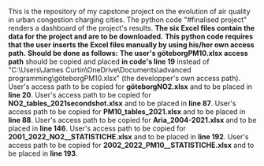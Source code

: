 This is the repository of my capstone project on the evolution of air quality in urban congestion charging cities.
The python code "#finalised project" renders a dashboard of the project's results.
**The six Excel files contain the data for the project and are to be downloaded.**
**This python code requires that the user inserts the Excel files manually by using his/her own access path.**
**Should be done as follows:**
**The user's göteborgPM10.xlsx access path** should be copied and placed **in code's line 19** instead of "C:\Users\James Curtin\OneDrive\Documents\advanced programming\göteborgPM10.xlsx" (the developper's own access path).
User's access path to be copied for **göteborgNO2.xlsx** and to be placed in **line 20**.
User's access path to be copied for **NO2_tables_2021secondshot.xlsx** and to be placed in **line 87**.
User's access path to be copied for **PM10_tables_2021.xlsx** and to be placed in **line 88**.
User's access path to be copied for **Aria_2004-2021.xlsx** and to be placed in **line 146**.
User's access path to be copied for **2001_2022_NO2__STATISTICHE.xlsx** and to be placed in **line 192**.
User's access path to be copied for **2002_2022_PM10__STATISTICHE.xlsx** and to be placed in **line 193**.
